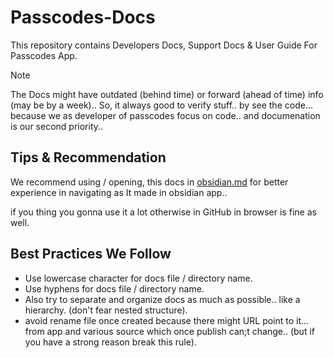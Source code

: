 # Passcodes-Docs

This repository contains Developers Docs, Support Docs & User Guide For Passcodes App.

> [!NOTE]
> The Docs might have outdated (behind time) or forward (ahead of time) info (may be by a week).. 
> So, it always good to verify stuff.. by see the code... because we as developer of passcodes focus on code.. and documenation is our second priority..

## Tips & Recommendation

We recommend using / opening, this docs in [obsidian.md](https://obsidian.md) for better experience in navigating as It made in obsidian app..

if you thing you gonna use it a lot otherwise in GitHub in browser is fine as well.

## Best Practices We Follow

- Use lowercase character for docs file / directory name.
- Use hyphens for docs file / directory name.
- Also try to separate and organize docs as much as possible.. like a hierarchy. (don't fear nested structure).
- avoid rename file once created because there might URL point to it... from app and various source which once publish can;t change.. (but if you have a strong reason break this rule).
